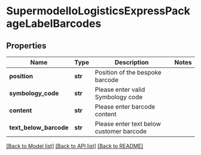 # SupermodelIoLogisticsExpressPackageLabelBarcodes

## Properties
Name | Type | Description | Notes
------------ | ------------- | ------------- | -------------
**position** | **str** | Position of the bespoke barcode | 
**symbology_code** | **str** | Please enter valid Symbology code | 
**content** | **str** | Please enter barcode content | 
**text_below_barcode** | **str** | Please enter text below customer barcode | 

[[Back to Model list]](../README.md#documentation-for-models) [[Back to API list]](../README.md#documentation-for-api-endpoints) [[Back to README]](../README.md)

